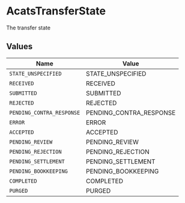 # AcatsTransferState

The transfer state


## Values

| Name                      | Value                     |
| ------------------------- | ------------------------- |
| `STATE_UNSPECIFIED`       | STATE_UNSPECIFIED         |
| `RECEIVED`                | RECEIVED                  |
| `SUBMITTED`               | SUBMITTED                 |
| `REJECTED`                | REJECTED                  |
| `PENDING_CONTRA_RESPONSE` | PENDING_CONTRA_RESPONSE   |
| `ERROR`                   | ERROR                     |
| `ACCEPTED`                | ACCEPTED                  |
| `PENDING_REVIEW`          | PENDING_REVIEW            |
| `PENDING_REJECTION`       | PENDING_REJECTION         |
| `PENDING_SETTLEMENT`      | PENDING_SETTLEMENT        |
| `PENDING_BOOKKEEPING`     | PENDING_BOOKKEEPING       |
| `COMPLETED`               | COMPLETED                 |
| `PURGED`                  | PURGED                    |